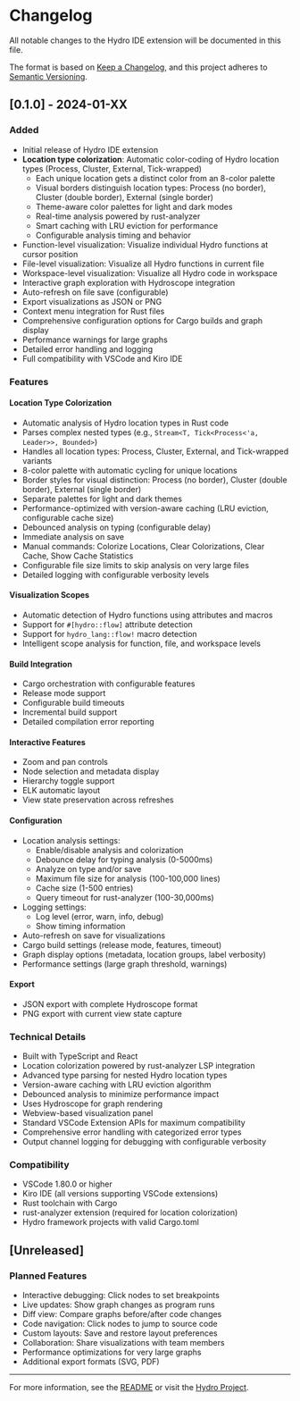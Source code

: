 # Changelog

All notable changes to the Hydro IDE extension will be documented in this file.

The format is based on [Keep a Changelog](https://keepachangelog.com/en/1.0.0/),
and this project adheres to [Semantic Versioning](https://semver.org/spec/v2.0.0.html).

## [0.1.0] - 2024-01-XX

### Added

- Initial release of Hydro IDE extension
- **Location type colorization**: Automatic color-coding of Hydro location types (Process, Cluster, External, Tick-wrapped)
  - Each unique location gets a distinct color from an 8-color palette
  - Visual borders distinguish location types: Process (no border), Cluster (double border), External (single border)
  - Theme-aware color palettes for light and dark modes
  - Real-time analysis powered by rust-analyzer
  - Smart caching with LRU eviction for performance
  - Configurable analysis timing and behavior
- Function-level visualization: Visualize individual Hydro functions at cursor position
- File-level visualization: Visualize all Hydro functions in current file
- Workspace-level visualization: Visualize all Hydro code in workspace
- Interactive graph exploration with Hydroscope integration
- Auto-refresh on file save (configurable)
- Export visualizations as JSON or PNG
- Context menu integration for Rust files
- Comprehensive configuration options for Cargo builds and graph display
- Performance warnings for large graphs
- Detailed error handling and logging
- Full compatibility with VSCode and Kiro IDE

### Features

#### Location Type Colorization

- Automatic analysis of Hydro location types in Rust code
- Parses complex nested types (e.g., `Stream<T, Tick<Process<'a, Leader>>, Bounded>`)
- Handles all location types: Process, Cluster, External, and Tick-wrapped variants
- 8-color palette with automatic cycling for unique locations
- Border styles for visual distinction: Process (no border), Cluster (double border), External (single border)
- Separate palettes for light and dark themes
- Performance-optimized with version-aware caching (LRU eviction, configurable cache size)
- Debounced analysis on typing (configurable delay)
- Immediate analysis on save
- Manual commands: Colorize Locations, Clear Colorizations, Clear Cache, Show Cache Statistics
- Configurable file size limits to skip analysis on very large files
- Detailed logging with configurable verbosity levels

#### Visualization Scopes

- Automatic detection of Hydro functions using attributes and macros
- Support for `#[hydro::flow]` attribute detection
- Support for `hydro_lang::flow!` macro detection
- Intelligent scope analysis for function, file, and workspace levels

#### Build Integration

- Cargo orchestration with configurable features
- Release mode support
- Configurable build timeouts
- Incremental build support
- Detailed compilation error reporting

#### Interactive Features

- Zoom and pan controls
- Node selection and metadata display
- Hierarchy toggle support
- ELK automatic layout
- View state preservation across refreshes

#### Configuration

- Location analysis settings:
  - Enable/disable analysis and colorization
  - Debounce delay for typing analysis (0-5000ms)
  - Analyze on type and/or save
  - Maximum file size for analysis (100-100,000 lines)
  - Cache size (1-500 entries)
  - Query timeout for rust-analyzer (100-30,000ms)
- Logging settings:
  - Log level (error, warn, info, debug)
  - Show timing information
- Auto-refresh on save for visualizations
- Cargo build settings (release mode, features, timeout)
- Graph display options (metadata, location groups, label verbosity)
- Performance settings (large graph threshold, warnings)

#### Export

- JSON export with complete Hydroscope format
- PNG export with current view state capture

### Technical Details

- Built with TypeScript and React
- Location colorization powered by rust-analyzer LSP integration
- Advanced type parsing for nested Hydro location types
- Version-aware caching with LRU eviction algorithm
- Debounced analysis to minimize performance impact
- Uses Hydroscope for graph rendering
- Webview-based visualization panel
- Standard VSCode Extension APIs for maximum compatibility
- Comprehensive error handling with categorized error types
- Output channel logging for debugging with configurable verbosity

### Compatibility

- VSCode 1.80.0 or higher
- Kiro IDE (all versions supporting VSCode extensions)
- Rust toolchain with Cargo
- rust-analyzer extension (required for location colorization)
- Hydro framework projects with valid Cargo.toml

## [Unreleased]

### Planned Features

- Interactive debugging: Click nodes to set breakpoints
- Live updates: Show graph changes as program runs
- Diff view: Compare graphs before/after code changes
- Code navigation: Click nodes to jump to source code
- Custom layouts: Save and restore layout preferences
- Collaboration: Share visualizations with team members
- Performance optimizations for very large graphs
- Additional export formats (SVG, PDF)

---

For more information, see the [README](README.md) or visit the [Hydro Project](https://github.com/hydro-project/hydro).
